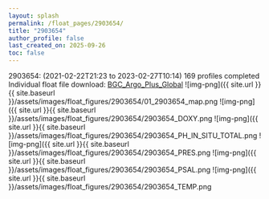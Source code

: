 ```yaml
---
layout: splash
permalink: /float_pages/2903654/
title: "2903654"
author_profile: false
last_created_on: 2025-09-26
toc: false
---
```

 
2903654:  (2021-02-22T21:23 to 2023-02-27T10:14)
169 profiles completed
Individual float file download: [BGC_Argo_Plus_Global](https://ftp.soest.hawaii.edu/bgc_argo_plus/Individual_Floats/outliers_removed/2903654_Sprof_processed.nc)
![img-png]({{ site.url }}{{ site.baseurl }}/assets/images/float_figures/2903654/01_2903654_map.png
![img-png]({{ site.url }}{{ site.baseurl }}/assets/images/float_figures/2903654/2903654_DOXY.png
![img-png]({{ site.url }}{{ site.baseurl }}/assets/images/float_figures/2903654/2903654_PH_IN_SITU_TOTAL.png
![img-png]({{ site.url }}{{ site.baseurl }}/assets/images/float_figures/2903654/2903654_PRES.png
![img-png]({{ site.url }}{{ site.baseurl }}/assets/images/float_figures/2903654/2903654_PSAL.png
![img-png]({{ site.url }}{{ site.baseurl }}/assets/images/float_figures/2903654/2903654_TEMP.png
